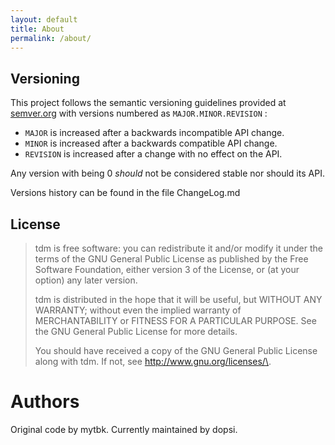 ```yaml
---
layout: default
title: About
permalink: /about/
---
```


Versioning
-----------

This project follows the semantic versioning guidelines provided at
[semver.org](http://semver.org/) with versions numbered as `MAJOR.MINOR.REVISION` :

* `MAJOR` is increased after a backwards incompatible API change.
* `MINOR` is increased after a backwards compatible API change.
* `REVISION` is increased after a change with no effect on the API.

Any version with  being 0 *should* not be considered stable nor
should its API.

Versions history can be found in the file ChangeLog.md

License
-------

> tdm is free software: you can redistribute it and/or modify
> it under the terms of the GNU General Public License as published by
> the Free Software Foundation, either version 3 of the License, or
> (at your option) any later version.
> 
> tdm is distributed in the hope that it will be useful,
> but WITHOUT ANY WARRANTY; without even the implied warranty of
> MERCHANTABILITY or FITNESS FOR A PARTICULAR PURPOSE.  See the
> GNU General Public License for more details.
> 
> You should have received a copy of the GNU General Public License
> along with tdm.  If not, see <http://www.gnu.org/licenses/\>.

Authors
=======

Original code by mytbk. Currently maintained by dopsi.
